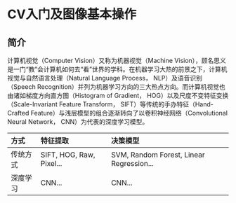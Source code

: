 # CV入门及图像基本操作 #
## 简介 ##
计算机视觉（Computer Vision）又称为机器视觉（Machine Vision），顾名思义是一门“教”会计算机如何去“看”世界的学科。在机器学习大热的前景之下，计算机视觉与自然语言处理（Natural Language Process， NLP）及语音识别（Speech Recognition）并列为机器学习方向的三大热点方向。而计算机视觉也由诸如梯度方向直方图（Histogram of Gradient， HOG）以及尺度不变特征变换（Scale-Invariant Feature Transform， SIFT）等传统的手办特征（Hand-Crafted Feature）与浅层模型的组合逐渐转向了以卷积神经网络（Convolutional Neural Network， CNN）为代表的深度学习模型。

|方式|特征提取|决策模型|
|:-----|:-----|:-----|
|传统方式|SIFT, HOG, Raw, Pixel...|SVM, Random Forest, Linear Regression...|
|深度学习|CNN...|CNN...|